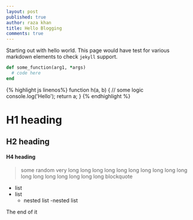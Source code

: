 ```yaml
---
layout: post
published: true
author: raza khan
title: Hello Blogging
comments: true
---
```


Starting out with hello world. This page would have test for various markdown elements to check `jekyll` support.

```ruby
def some_function(arg1, *args)
  # code here
end
```

{% highlight js linenos%}
function h(a, b) { 
  // some logic
  console.log('Hello');
  return a;
}
{% endhighlight %}

# H1 heading 
## H2 heading
#### H4 heading
> some random very long long long long long long long long long long long long long long long long long blockquote

- list
- list
  - nested list
  -nested list

The end of it

